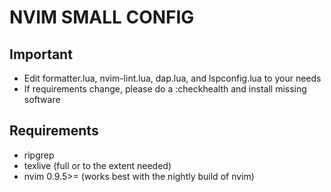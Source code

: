 # NVIM SMALL CONFIG

## Important

- Edit formatter.lua, nvim-lint.lua, dap.lua, and lspconfig.lua to your needs
- If requirements change, please do a :checkhealth and install missing software

## Requirements

- ripgrep
- texlive (full or to the extent needed)
- nvim 0.9.5>= (works best with the nightly build of nvim)

